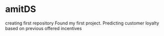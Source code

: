 # amitDS
creating first repository 
Found my first project. Predicting customer loyalty based on previous offered incentives
